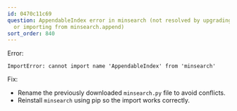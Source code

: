 ```yaml
---
id: 0470c11c69
question: AppendableIndex error in minsearch (not resolved by upgrading minsearch
  or importing from minsearch.append)
sort_order: 840
---
```


Error:

```
ImportError: cannot import name 'AppendableIndex' from 'minsearch'
```

Fix:

- Rename the previously downloaded `minsearch.py` file to avoid conflicts.
- Reinstall `minsearch` using pip so the import works correctly.
